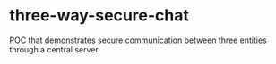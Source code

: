 # three-way-secure-chat
POC that demonstrates secure communication between three entities through a central server.
